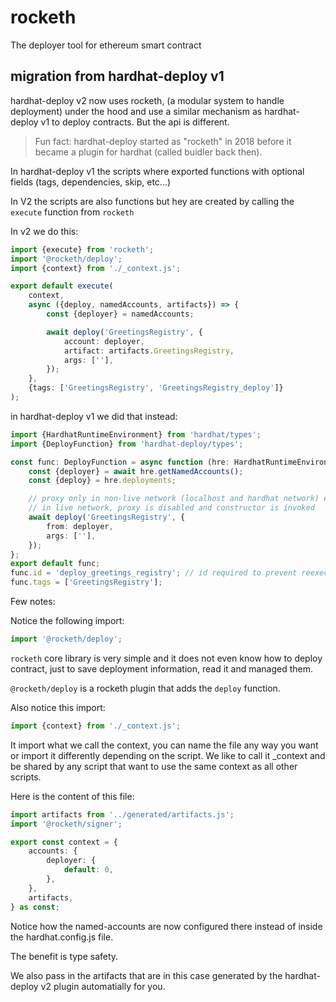 # rocketh

The deployer tool for ethereum smart contract

## migration from hardhat-deploy v1

hardhat-deploy v2 now uses rocketh, (a modular system to handle deployment) under the hood and use a similar mechanism as hardhat-deploy v1 to deploy contracts. But the api is different.

> Fun fact: hardhat-deploy started as "rocketh" in 2018 before it became a plugin for hardhat (called buidler back then).

In hardhat-deploy v1 the scripts where exported functions with optional fields (tags, dependencies, skip, etc...)

In V2 the scripts are also functions but hey are created by calling the `execute` function from `rocketh`

In v2 we do this:

```typescript
import {execute} from 'rocketh';
import '@rocketh/deploy';
import {context} from './_context.js';

export default execute(
	context,
	async ({deploy, namedAccounts, artifacts}) => {
		const {deployer} = namedAccounts;

		await deploy('GreetingsRegistry', {
			account: deployer,
			artifact: artifacts.GreetingsRegistry,
			args: [''],
		});
	},
	{tags: ['GreetingsRegistry', 'GreetingsRegistry_deploy']}
);
```

in hardhat-deploy v1 we did that instead:

```typescript
import {HardhatRuntimeEnvironment} from 'hardhat/types';
import {DeployFunction} from 'hardhat-deploy/types';

const func: DeployFunction = async function (hre: HardhatRuntimeEnvironment) {
	const {deployer} = await hre.getNamedAccounts();
	const {deploy} = hre.deployments;

	// proxy only in non-live network (localhost and hardhat network) enabling HCR (Hot Contract Replacement)
	// in live network, proxy is disabled and constructor is invoked
	await deploy('GreetingsRegistry', {
		from: deployer,
		args: [''],
	});
};
export default func;
func.id = 'deploy_greetings_registry'; // id required to prevent reexecution
func.tags = ['GreetingsRegistry'];
```

Few notes:

Notice the following import:

```typescript
import '@rocketh/deploy';
```

`rocketh` core library is very simple and it does not even know how to deploy contract, just to save deployment information, read it and managed them.

`@rocketh/deploy` is a rocketh plugin that adds the `deploy` function.

Also notice this import:

```typescript
import {context} from './_context.js';
```

It import what we call the context, you can name the file any way you want or import it differently depending on the script. We like to call it \_context and be shared by any script that want to use the same context as all other scripts.

Here is the content of this file:

```typescript
import artifacts from '../generated/artifacts.js';
import '@rocketh/signer';

export const context = {
	accounts: {
		deployer: {
			default: 0,
		},
	},
	artifacts,
} as const;
```

Notice how the named-accounts are now configured there instead of inside the hardhat.config.js file.

The benefit is type safety.

We also pass in the artifacts that are in this case generated by the hardhat-deploy v2 plugin automatially for you.
